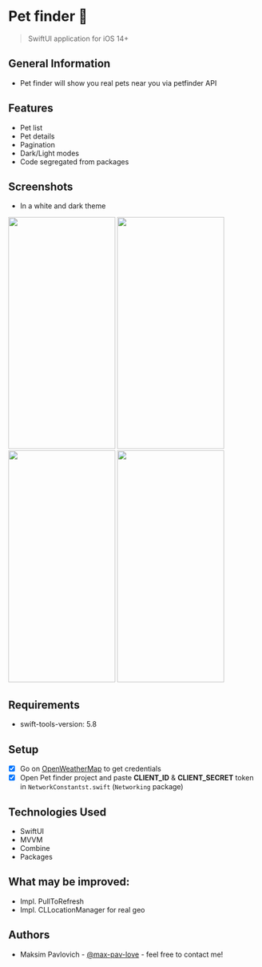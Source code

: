# Pet finder 🐶
> SwiftUI application for iOS 14+
## General Information
- Pet finder will show you real pets near you via petfinder API

## Features
- Pet list
- Pet details
- Pagination
- Dark/Light modes
- Code segregated from packages

## Screenshots
- In a white and dark theme

<img src="https://github.com/max-pav-love/Pets-Interview/blob/develop/Screenshots/screen1.png" width="214" height="463"> <img src="https://github.com/max-pav-love/Pets-Interview/blob/develop/Screenshots/screen2.png" width="214" height="463">
<img src="https://github.com/max-pav-love/Pets-Interview/blob/develop/Screenshots/screen3.png" width="214" height="463"> <img src="https://github.com/max-pav-love/Pets-Interview/blob/develop/Screenshots/screen4.png" width="214" height="463">

## Requirements
- swift-tools-version: 5.8
  
## Setup
- [x] Go on [OpenWeatherMap](https://petfinder.com) to get credentials
- [x] Open Pet finder project and paste **CLIENT_ID** & **CLIENT_SECRET** token in `NetworkConstantst.swift` (`Networking` package) 

## Technologies Used
- SwiftUI
- MVVM
- Combine
- Packages

## What may be improved:
- Impl. PullToRefresh
- Impl. CLLocationManager for real geo

## Authors
- Maksim Pavlovich - [@max-pav-love](https://github.com/max-pav-love) - feel free to contact me!
